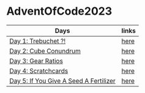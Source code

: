 # AdventOfCode2023

| Days                                                                          | links                  |
|-------------------------------------------------------------------------------|------------------------|
| [Day 1: Trebuchet ?!](https://adventofcode.com/2023/day/1)                    | [here](./day1/main.py) |
| [Day 2: Cube Conundrum](https://adventofcode.com/2023/day/2)                  | [here](./day2/main.py) |
| [Day 3: Gear Ratios](https://adventofcode.com/2023/day/3)                     | [here](./day3/main.py) |
| [Day 4: Scratchcards](https://adventofcode.com/2023/day/4)                    | [here](./day4/main.py) |
| [Day 5: If You Give A Seed A Fertilizer](https://adventofcode.com/2023/day/5) | [here](./day5/main.py) |
